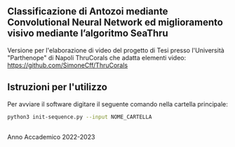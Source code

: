 ## Classificazione di Antozoi mediante Convolutional Neural Network ed miglioramento visivo mediante l’algoritmo SeaThru
Versione per l'elaborazione di video del progetto di Tesi presso l'Università "Parthenope" di Napoli ThruCorals che adatta elementi video: https://github.com/SimoneCff/ThruCorals

## Istruzioni per l'utilizzo
  Per avviare il software digitare il seguente comando nella cartella principale:
  ```bash
  python3 init-sequence.py --input NOME_CARTELLA
  ```
  
##

Anno Accademico 2022-2023

